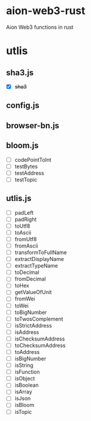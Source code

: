 # aion-web3-rust
Aion Web3 functions in rust

# utlis

## sha3.js

- [x] ~~sha3~~

## config.js	

<!-- Should I add anything? -->

## browser-bn.js

<!-- Figurte out how to write bignumber in rust -->

## bloom.js

- [ ] codePointToInt
- [ ] testBytes
- [ ] testAddress
- [ ] testTopic

## utlis.js

- [ ] padLeft
- [ ] padRight
- [ ] toUtf8
- [ ] toAscii
- [ ] fromUtf8
- [ ] fromAscii
- [ ] transformToFullName
- [ ] extractDisplayName
- [ ] extractTypeName
- [ ] toDecimal
- [ ] fromDecimal
- [ ] toHex
- [ ] getValueOfUnit
- [ ] fromWei
- [ ] toWei
- [ ] toBigNumber
- [ ] toTwosComplement
- [ ] isStrictAddress
- [ ] isAddress
- [ ] isChecksumAddress
- [ ] toChecksumAddress
- [ ] toAddress
- [ ] isBigNumber
- [ ] isString
- [ ] isFunction
- [ ] isObject
- [ ] isBoolean
- [ ] isArray
- [ ] isJson
- [ ] isBloom
- [ ] isTopic